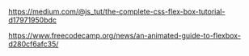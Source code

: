 https://medium.com/@js_tut/the-complete-css-flex-box-tutorial-d17971950bdc

https://www.freecodecamp.org/news/an-animated-guide-to-flexbox-d280cf6afc35/